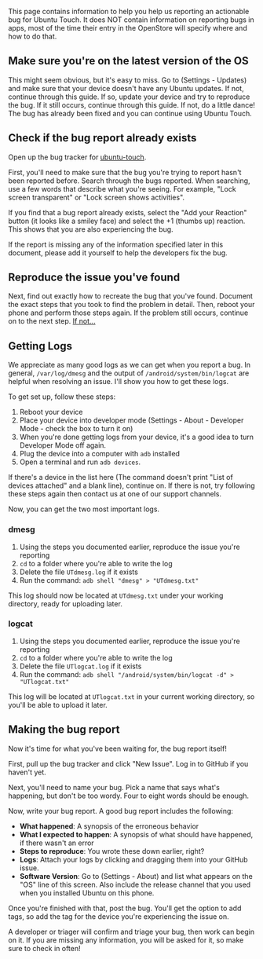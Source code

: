 This page contains information to help you help us reporting an actionable bug for Ubuntu Touch. It does NOT contain information on reporting bugs in apps, most of the time their entry in the OpenStore will specify where and how to do that.

## Make sure you're on the latest version of the OS

This might seem obvious, but it's easy to miss. Go to (Settings - Updates) and make sure that your device doesn't have any Ubuntu updates. If not, continue through this guide.  If so, update your device and try to reproduce the bug. If it still occurs, continue through this guide. If not, do a little dance! The bug has already been fixed and you can continue using Ubuntu Touch.

## Check if the bug report already exists

Open up the bug tracker for [ubuntu-touch](https://github.com/ubports/ubuntu-touch).

First, you'll need to make sure that the bug you're trying to report hasn't been reported before. Search through the bugs reported. When searching, use a few words that describe what you're seeing. For example, "Lock screen transparent" or "Lock screen shows activities".

If you find that a bug report already exists, select the "Add your Reaction" button (it looks like a smiley face) and select the +1 (thumbs up) reaction. This shows that you are also experiencing the bug.

If the report is missing any of the information specified later in this document, please add it yourself to help the developers fix the bug.

## Reproduce the issue you've found

Next, find out exactly how to recreate the bug that you've found. Document the exact steps that you took to find the problem in detail. Then, reboot your phone and perform those steps again. If the problem still occurs, continue on to the next step. [If not...](https://youtu.be/nn2FB1P_Mn8?t=10s)

## Getting Logs

We appreciate as many good logs as we can get when you report a bug. In general, `/var/log/dmesg` and the output of `/android/system/bin/logcat` are helpful when resolving an issue. I'll show you how to get these logs. 

To get set up, follow these steps:

1. Reboot your device
1. Place your device into developer mode (Settings - About - Developer Mode - check the box to turn it on)
 1. When you're done getting logs from your device, it's a good idea to turn Developer Mode off again.
1. Plug the device into a computer with `adb` installed
1. Open a terminal and run `adb devices`. 

If there's a device in the list here (The command doesn't print "List of devices attached" and a blank line), continue on. If there is not, try following these steps again then contact us at one of our support channels.

Now, you can get the two most important logs.

### dmesg

1. Using the steps you documented earlier, reproduce the issue you're reporting
1. `cd` to a folder where you're able to write the log
1. Delete the file `UTdmesg.log` if it exists
1. Run the command: `adb shell "dmesg" > "UTdmesg.txt"`

This log should now be located at `UTdmesg.txt` under your working directory, ready for uploading later.

### logcat

1. Using the steps you documented earlier, reproduce the issue you're reporting
1. `cd` to a folder where you're able to write the log
1. Delete the file `UTlogcat.log` if it exists
1. Run the command: `adb shell "/android/system/bin/logcat -d" > "UTlogcat.txt"`

This log will be located at `UTlogcat.txt` in your current working directory, so you'll be able to upload it later.

## Making the bug report

Now it's time for what you've been waiting for, the bug report itself!

First, pull up the bug tracker and click "New Issue". Log in to GitHub if you haven't yet.

Next, you'll need to name your bug. Pick a name that says what's happening, but don't be too wordy. Four to eight words should be enough.

Now, write your bug report. A good bug report includes the following:

* **What happened**: A synopsis of the erroneous behavior
* **What I expected to happen**: A synopsis of what should have happened, if there wasn't an error
* **Steps to reproduce**: You wrote these down earlier, right?
* **Logs**: Attach your logs by clicking and dragging them into your GitHub issue.
* **Software Version**: Go to (Settings - About) and list what appears on the "OS" line of this screen. Also include the release channel that you used when you installed Ubuntu on this phone.

Once you're finished with that, post the bug. You'll get the option to add tags, so add the tag for the device you're experiencing the issue on.

A developer or triager will confirm and triage your bug, then work can begin on it. If you are missing any information, you will be asked for it, so make sure to check in often!
